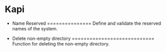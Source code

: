 Kapi
====

* Name Reserved
===============
Define and validate the reserved names of the system.

* Delete non-empty directory
============================
Function for deleting the non-empty directory.
